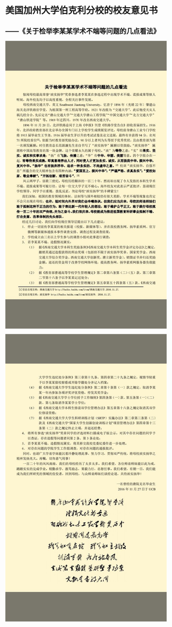 # 美国加州大学伯克利分校的校友意见书

## ——《关于检举李某某学术不端等问题的几点看法》

![](/images/Chapter-8/1.jpg)

![](/images/Chapter-8/2.jpg)

